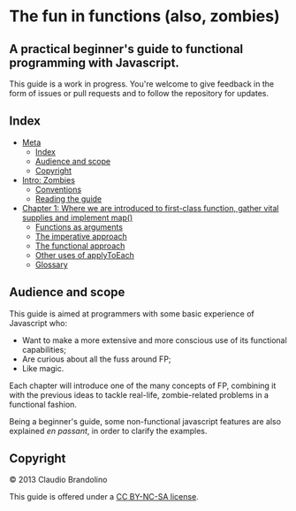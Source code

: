 # The fun in functions (also, zombies)
## A practical beginner's guide to functional programming with Javascript.

This guide is a work in progress. You're welcome to give feedback in the form
of issues or pull requests and to follow the repository for updates.

## <a id="meta_index"></a>Index

- [Meta](#the-fun-in-functions-also-zombies)
    - [Index](#index)
    - [Audience and scope](#audience-and-scope)
    - [Copyright](#copyright)
- [Intro: Zombies](https://github.com/cbrandolino/the_fun_in_functions/blob/master/intro.md#intro)
    - [Conventions](https://github.com/cbrandolino/the_fun_in_functions/blob/master/markdown/intro.md#conventions)
    - [Reading the guide](https://github.com/cbrandolino/the_fun_in_functions/blob/master/markdown/intro.md#reading-the-guide)
- [Chapter 1: Where we are introduced to first-class function, gather vital supplies and implement map()](https://github.com/cbrandolino/the_fun_in_functions/blob/master/markdown/c1.md)
    - [Functions as arguments](https://github.com/cbrandolino/the_fun_in_functions/blob/master/markdown/c1.md#functions-as-arguments)
    - [The imperative approach](https://github.com/cbrandolino/the_fun_in_functions/blob/master/markdown/c1.md#the-imperative-approach)
    - [The functional approach](https://github.com/cbrandolino/the_fun_in_functions/blob/master/markdown/meta.md#the-functional-approach)
    - [Other uses of applyToEach](https://github.com/cbrandolino/the_fun_in_functions/blob/master/markdown/c1.md#other-uses-of-applytoeach)
    - [Glossary](https://github.com/cbrandolino/the_fun_in_functions/blob/master/markdown/c1.md#glossary)

## Audience and scope
This guide is aimed at programmers with some basic experience of Javascript who:

- Want to make a more extensive and more conscious use of its functional capabilities;
- Are curious about all the fuss around FP;
- Like magic.

Each chapter will introduce one of the many concepts of FP, combining it with the 
previous ideas to tackle real-life, zombie-related problems in a functional fashion.

Being a beginner's guide, some non-functional javascript features are also explained
*en passant*, in order to clarify the examples.

## Copyright

© 2013 Claudio Brandolino

This guide is offered under a [CC BY-NC-SA license](http://creativecommons.org/licenses/by-nc-sa/3.0/).


